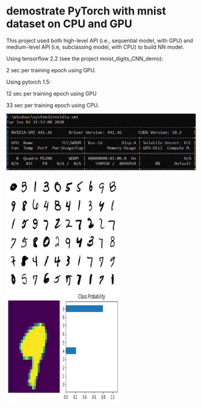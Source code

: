 # demostrate PyTorch with mnist dataset on CPU and GPU
This project used both high-level API (i.e., sequential model, with GPU) and medium-level API (i.e, subclassing model, with CPU) to build NN model.

Using tensorflow 2.2 (see the project mnist_digits_CNN_demo):

2 sec per training epoch using GPU.


Using pytorch 1.5:

12 sec per training epoch using GPU

33 sec per training epoch using CPU.

<img src="nvidia-smi.png" width="600px" height="150px" />
 
 
<img src="digit demo.png" width="300px" height="300px" />   <img src="one digit predic demo.png" width="300px" height="300px" />
